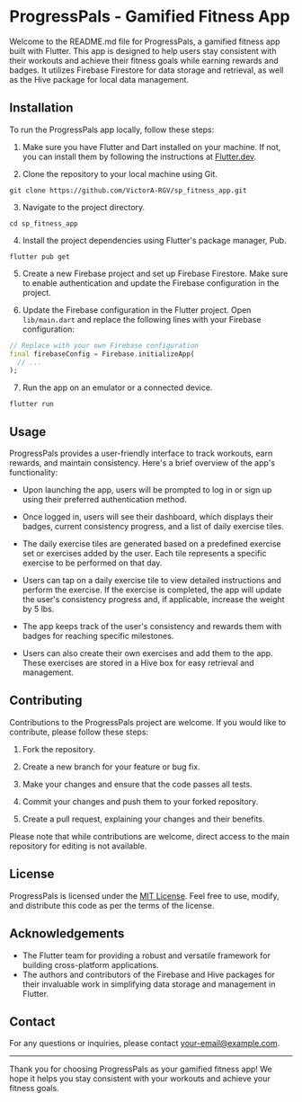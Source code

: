 # ProgressPals - Gamified Fitness App

Welcome to the README.md file for ProgressPals, a gamified fitness app built with Flutter. This app is designed to help users stay consistent with their workouts and achieve their fitness goals while earning rewards and badges. It utilizes Firebase Firestore for data storage and retrieval, as well as the Hive package for local data management.

## Installation

To run the ProgressPals app locally, follow these steps:

1. Make sure you have Flutter and Dart installed on your machine. If not, you can install them by following the instructions at [Flutter.dev](https://flutter.dev).

2. Clone the repository to your local machine using Git.

```shell
git clone https://github.com/VictorA-RGV/sp_fitness_app.git
```

3. Navigate to the project directory.

```shell
cd sp_fitness_app
```

4. Install the project dependencies using Flutter's package manager, Pub.

```shell
flutter pub get
```

5. Create a new Firebase project and set up Firebase Firestore. Make sure to enable authentication and update the Firebase configuration in the project.

6. Update the Firebase configuration in the Flutter project. Open `lib/main.dart` and replace the following lines with your Firebase configuration:

```dart
// Replace with your own Firebase configuration
final firebaseConfig = Firebase.initializeApp(
  // ...
);
```

7. Run the app on an emulator or a connected device.

```shell
flutter run
```

## Usage

ProgressPals provides a user-friendly interface to track workouts, earn rewards, and maintain consistency. Here's a brief overview of the app's functionality:

- Upon launching the app, users will be prompted to log in or sign up using their preferred authentication method.

- Once logged in, users will see their dashboard, which displays their badges, current consistency progress, and a list of daily exercise tiles.

- The daily exercise tiles are generated based on a predefined exercise set or exercises added by the user. Each tile represents a specific exercise to be performed on that day.

- Users can tap on a daily exercise tile to view detailed instructions and perform the exercise. If the exercise is completed, the app will update the user's consistency progress and, if applicable, increase the weight by 5 lbs.

- The app keeps track of the user's consistency and rewards them with badges for reaching specific milestones.

- Users can also create their own exercises and add them to the app. These exercises are stored in a Hive box for easy retrieval and management.

## Contributing

Contributions to the ProgressPals project are welcome. If you would like to contribute, please follow these steps:

1. Fork the repository.

2. Create a new branch for your feature or bug fix.

3. Make your changes and ensure that the code passes all tests.

4. Commit your changes and push them to your forked repository.

5. Create a pull request, explaining your changes and their benefits.

Please note that while contributions are welcome, direct access to the main repository for editing is not available.

## License

ProgressPals is licensed under the [MIT License](LICENSE). Feel free to use, modify, and distribute this code as per the terms of the license.

## Acknowledgements

- The Flutter team for providing a robust and versatile framework for building cross-platform applications.
- The authors and contributors of the Firebase and Hive packages for their invaluable work in simplifying data storage and management in Flutter.

## Contact

For any questions or inquiries, please contact [your-email@example.com](mailto:your-email@example.com).

---

Thank you for choosing ProgressPals as your gamified fitness app! We hope it helps you stay consistent with your workouts and achieve your fitness goals.
